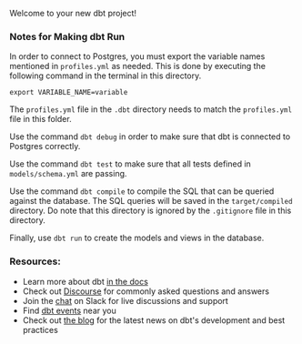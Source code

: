 Welcome to your new dbt project!

### Notes for Making dbt Run
In order to connect to Postgres, you must export the variable names mentioned in `profiles.yml` as needed. This is done by executing the following command in the terminal in this directory.

`export VARIABLE_NAME=variable`

The `profiles.yml` file in the `.dbt` directory needs to match the `profiles.yml` file in this folder. 

Use the command `dbt debug` in order to make sure that dbt is connected to Postgres correctly.

Use the command `dbt test` to make sure that all tests defined in `models/schema.yml` are passing.

Use the command `dbt compile` to compile the SQL that can be queried against the database. The SQL queries will be saved in the `target/compiled` directory. Do note that this directory is ignored by the `.gitignore` file in this directory.

Finally, use `dbt run` to create the models and views in the database.


### Resources:
- Learn more about dbt [in the docs](https://docs.getdbt.com/docs/introduction)
- Check out [Discourse](https://discourse.getdbt.com/) for commonly asked questions and answers
- Join the [chat](https://community.getdbt.com/) on Slack for live discussions and support
- Find [dbt events](https://events.getdbt.com) near you
- Check out [the blog](https://blog.getdbt.com/) for the latest news on dbt's development and best practices